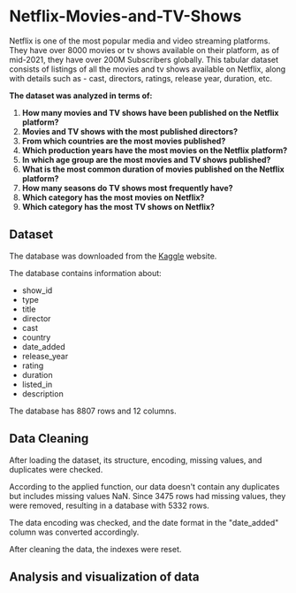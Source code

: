 # Netflix-Movies-and-TV-Shows

Netflix is one of the most popular media and video streaming platforms. They have over 8000 movies or tv shows available on their platform, as of mid-2021, they have over 200M Subscribers globally. This tabular dataset consists of listings of all the movies and tv shows available on Netflix, along with details such as - cast, directors, ratings, release year, duration, etc.

**The dataset was analyzed in terms of:**
1. **How many movies and TV shows have been published on the Netflix platform?**
2. **Movies and TV shows with the most published directors?**
3. **From which countries are the most movies published?**
4. **Which production years have the most movies on the Netflix platform?**
5. **In which age group are the most movies and TV shows published?**
6. **What is the most common duration of movies published on the Netflix platform?**
7. **How many seasons do TV shows most frequently have?**
8. **Which category has the most movies on Netflix?**
9. **Which category has the most TV shows on Netflix?**

## Dataset
The database was downloaded from the [Kaggle](https://www.kaggle.com/datasets/shivamb/netflix-shows) website.

The database contains information about:
* show_id
* type
* title
* director
* cast
* country
* date_added
* release_year
* rating
* duration
* listed_in
* description

The database has 8807 rows and 12 columns.

## Data Cleaning
After loading the dataset, its structure, encoding, missing values, and duplicates were checked. 

According to the applied function, our data doesn't contain any duplicates but includes missing values NaN. Since 3475 rows had missing values, they were removed, resulting in a database with 5332 rows.

The data encoding was checked, and the date format in the "date_added" column was converted accordingly.

After cleaning the data, the indexes were reset.

## Analysis and visualization of data

